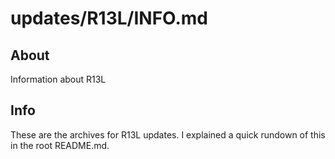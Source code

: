 # updates/R13L/INFO.md

## About

Information about R13L

## Info

These are the archives for R13L updates. I explained a quick rundown of this in the root README.md.
